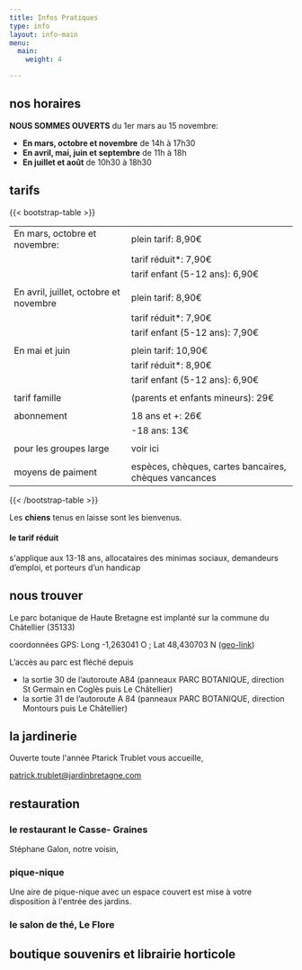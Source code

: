 ```yaml
---
title: Infos Pratiques
type: info
layout: info-main
menu:
  main:
    weight: 4

---
```

## nos horaires

**NOUS SOMMES OUVERTS** du 1er mars au 15 novembre:

* **En mars, octobre et novembre** de 14h à 17h30
* **En avril, mai, juin et septembre** de 11h à 18h
* **En juillet et août** de 10h30 à 18h30

## tarifs

{{< bootstrap-table >}}

|  |  |
| --- | --- |
| En mars, octobre et novembre: | plein tarif: 8,90€ |
|  | tarif réduit*: 7,90€ |
|  | tarif enfant (5-12 ans): 6,90€ |
|  |  |
| En avril, juillet, octobre et novembre | plein tarif: 8,90€ |
|  | tarif réduit*: 7,90€ |
|  | tarif enfant (5-12 ans): 7,90€ |
|  |  |
| En mai et juin | plein tarif: 10,90€ |
|  | tarif réduit*: 8,90€ |
|  | tarif enfant (5-12 ans): 6,90€ |
|  |  |
| tarif famille | (parents et enfants mineurs): 29€ |
|  |  |
| abonnement | 18 ans et +: 26€ |
|  | -18 ans: 13€ |
|  |  |
| pour les groupes large | voir ici |
|  |  |
| moyens de paiment | espèces, chèques, cartes bancaires, chèques vancances |

{{< /bootstrap-table >}}

Les **chiens** tenus en laisse sont les bienvenus.

#### le tarif réduit

s'applique aux 13-18 ans, allocataires des minimas sociaux,
demandeurs d’emploi, et porteurs d’un handicap

## nous trouver

Le parc botanique de Haute Bretagne est implanté sur la commune du Châtellier (35133)

coordonnées GPS: Long -1,263041 O ; Lat 48,430703 N (<a href="geo:-1,263041,48,430703">geo-link</a>)

L’accès au parc est fléché depuis

* la sortie 30 de l’autoroute A84 (panneaux PARC BOTANIQUE, direction St Germain en Coglès puis Le Châtellier)
* la sortie 31 de l’autoroute A 84 (panneaux PARC BOTANIQUE, direction Montours puis Le Châtellier)

## la jardinerie

Ouverte toute l'année Ptarick Trublet vous accueille, 

patrick.trublet@jardinbretagne.com

## restauration

### le restaurant le Casse- Graines

Stéphane Galon, notre voisin, 

### pique-nique 

Une aire de pique-nique avec un espace couvert est mise à votre disposition à l'entrée des jardins. 

### le salon de thé, Le Flore

## boutique souvenirs et librairie horticole